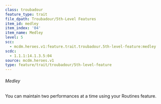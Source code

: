 ```yaml
---
class: troubadour
feature_type: trait
file_dpath: Troubadour/5th-Level Features
item_id: medley
item_index: '04'
item_name: Medley
level: 5
scc:
  - mcdm.heroes.v1:feature.trait.troubadour.5th-level-feature:medley
scdc:
  - 1.1.1:14.1.3.5:04
source: mcdm.heroes.v1
type: feature/trait/troubadour/5th-level-feature
---
```


###### Medley

You can maintain two performances at a time using your Routines feature.
